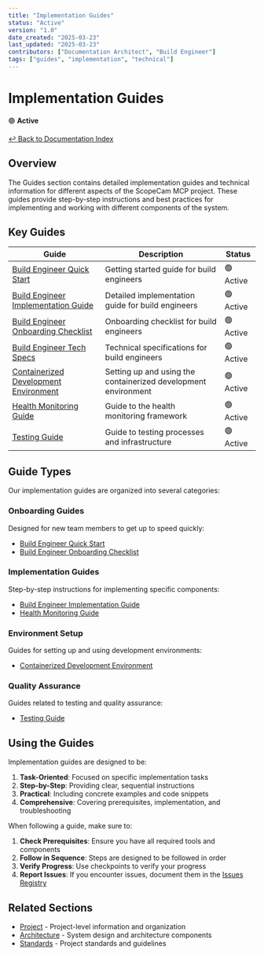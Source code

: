 ```yaml
---
title: "Implementation Guides"
status: "Active"
version: "1.0"
date_created: "2025-03-23"
last_updated: "2025-03-23"
contributors: ["Documentation Architect", "Build Engineer"]
tags: ["guides", "implementation", "technical"]
---
```


# Implementation Guides

🟢 **Active**

[↩️ Back to Documentation Index](/)

## Overview

The Guides section contains detailed implementation guides and technical information for different aspects of the ScopeCam MCP project. These guides provide step-by-step instructions and best practices for implementing and working with different components of the system.

## Key Guides

| Guide | Description | Status |
|-------|-------------|--------|
| [Build Engineer Quick Start](/guides/build-engineer-quick-start/) | Getting started guide for build engineers | 🟢 Active |
| [Build Engineer Implementation Guide](/guides/build-engineer-implementation-guide/) | Detailed implementation guide for build engineers | 🟢 Active |
| [Build Engineer Onboarding Checklist](/guides/build-engineer-onboarding-checklist/) | Onboarding checklist for build engineers | 🟢 Active |
| [Build Engineer Tech Specs](/guides/build-engineer-tech-specs/) | Technical specifications for build engineers | 🟢 Active |
| [Containerized Development Environment](/guides/containerized-dev-environment/) | Setting up and using the containerized development environment | 🟢 Active |
| [Health Monitoring Guide](/guides/health-monitoring-guide/) | Guide to the health monitoring framework | 🟢 Active |
| [Testing Guide](/guides/testing-guide/) | Guide to testing processes and infrastructure | 🟢 Active |

## Guide Types

Our implementation guides are organized into several categories:

### Onboarding Guides

Designed for new team members to get up to speed quickly:

- [Build Engineer Quick Start](/guides/build-engineer-quick-start/)
- [Build Engineer Onboarding Checklist](/guides/build-engineer-onboarding-checklist/)

### Implementation Guides

Step-by-step instructions for implementing specific components:

- [Build Engineer Implementation Guide](/guides/build-engineer-implementation-guide/)
- [Health Monitoring Guide](/guides/health-monitoring-guide/)

### Environment Setup

Guides for setting up and using development environments:

- [Containerized Development Environment](/guides/containerized-dev-environment/)

### Quality Assurance

Guides related to testing and quality assurance:

- [Testing Guide](/guides/testing-guide/)

## Using the Guides

Implementation guides are designed to be:

1. **Task-Oriented**: Focused on specific implementation tasks
2. **Step-by-Step**: Providing clear, sequential instructions
3. **Practical**: Including concrete examples and code snippets
4. **Comprehensive**: Covering prerequisites, implementation, and troubleshooting

When following a guide, make sure to:

1. **Check Prerequisites**: Ensure you have all required tools and components
2. **Follow in Sequence**: Steps are designed to be followed in order
3. **Verify Progress**: Use checkpoints to verify your progress
4. **Report Issues**: If you encounter issues, document them in the [Issues Registry](/project/issues-registry/)

## Related Sections

- [Project](/project/) - Project-level information and organization
- [Architecture](/architecture/) - System design and architecture components
- [Standards](/standards/) - Project standards and guidelines